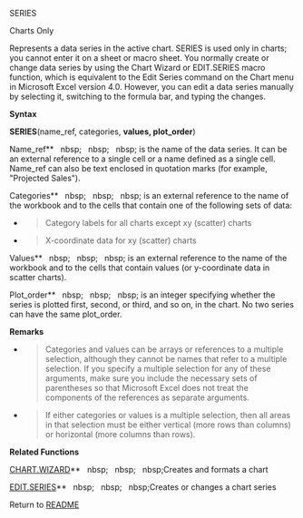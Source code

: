 SERIES

Charts Only

Represents a data series in the active chart. SERIES is used only in
charts; you cannot enter it on a sheet or macro sheet. You normally
create or change data series by using the Chart Wizard or EDIT.SERIES
macro function, which is equivalent to the Edit Series command on the
Chart menu in Microsoft Excel version 4.0. However, you can edit a data
series manually by selecting it, switching to the formula bar, and
typing the changes.

**Syntax**

**SERIES**(name\_ref, categories, **values, plot\_order**)

Name\_ref**&nbsp;&nbsp;&nbsp;nbsp;&nbsp;&nbsp;&nbsp;nbsp;&nbsp;&nbsp;&nbsp;nbsp;&nbsp;is the name of the data series. It can
be an external reference to a single cell or a name defined as a single
cell. Name\_ref can also be text enclosed in quotation marks (for
example, "Projected Sales").

Categories**&nbsp;&nbsp;&nbsp;nbsp;&nbsp;&nbsp;&nbsp;nbsp;&nbsp;&nbsp;&nbsp;nbsp;&nbsp;is an external reference to the name
of the workbook and to the cells that contain one of the following sets
of data:

  - > Category labels for all charts except xy (scatter) charts

  - > X-coordinate data for xy (scatter) charts


Values**&nbsp;&nbsp;&nbsp;nbsp;&nbsp;&nbsp;&nbsp;nbsp;&nbsp;&nbsp;&nbsp;nbsp;&nbsp;is an external reference to the name of
the workbook and to the cells that contain values (or y-coordinate data
in scatter charts).

Plot\_order**&nbsp;&nbsp;&nbsp;nbsp;&nbsp;&nbsp;&nbsp;nbsp;&nbsp;&nbsp;&nbsp;nbsp;&nbsp;is an integer specifying whether the
series is plotted first, second, or third, and so on, in the chart. No
two series can have the same plot\_order.

**Remarks**

  - > Categories and values can be arrays or references to a multiple
    > selection, although they cannot be names that refer to a multiple
    > selection. If you specify a multiple selection for any of these
    > arguments, make sure you include the necessary sets of parentheses
    > so that Microsoft Excel does not treat the components of the
    > references as separate arguments.

  - > If either categories or values is a multiple selection, then all
    > areas in that selection must be either vertical (more rows than
    > columns) or horizontal (more columns than rows).


**Related Functions**

[CHART.WIZARD](CHART.WIZARD.md)**&nbsp;&nbsp;&nbsp;nbsp;&nbsp;&nbsp;&nbsp;nbsp;&nbsp;&nbsp;&nbsp;nbsp;Creates and formats a chart

[EDIT.SERIES](EDIT.SERIES.md)**&nbsp;&nbsp;&nbsp;nbsp;&nbsp;&nbsp;&nbsp;nbsp;&nbsp;&nbsp;&nbsp;nbsp;Creates or changes a chart series



Return to [README](README.md)

